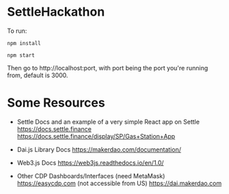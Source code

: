 # SettleHackathon

To run: 

`npm install`

`npm start`

Then go to http://localhost:port, with port being the port you're running from, default is 3000.



# Some Resources

- Settle Docs and an example of a very simple React app on Settle
https://docs.settle.finance
https://docs.settle.finance/display/SP/Gas+Station+App


- Dai.js Library Docs
https://makerdao.com/documentation/


- Web3.js Docs
https://web3js.readthedocs.io/en/1.0/

- Other CDP Dashboards/Interfaces (need MetaMask)
https://easycdp.com (not accessible from US)
https://dai.makerdao.com
